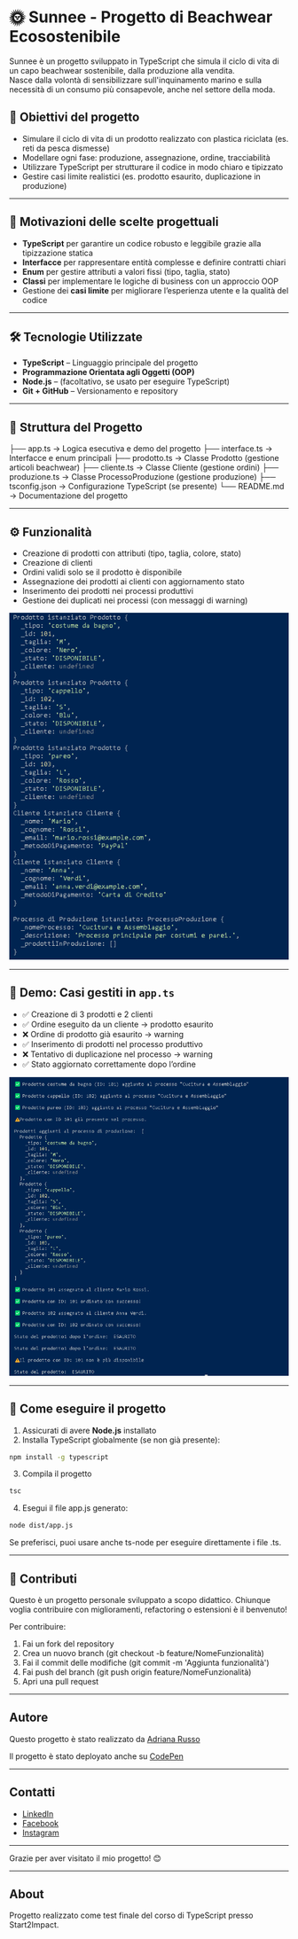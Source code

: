 # 🌞 Sunnee - Progetto di Beachwear Ecosostenibile

Sunnee è un progetto sviluppato in TypeScript che simula il ciclo di vita di un capo beachwear sostenibile, dalla produzione alla vendita.  
Nasce dalla volontà di sensibilizzare sull'inquinamento marino e sulla necessità di un consumo più consapevole, anche nel settore della moda.

## 🎯 Obiettivi del progetto

- Simulare il ciclo di vita di un prodotto realizzato con plastica riciclata (es. reti da pesca dismesse)
- Modellare ogni fase: produzione, assegnazione, ordine, tracciabilità
- Utilizzare TypeScript per strutturare il codice in modo chiaro e tipizzato
- Gestire casi limite realistici (es. prodotto esaurito, duplicazione in produzione)

---

## 🧠 Motivazioni delle scelte progettuali

- **TypeScript** per garantire un codice robusto e leggibile grazie alla tipizzazione statica
- **Interfacce** per rappresentare entità complesse e definire contratti chiari
- **Enum** per gestire attributi a valori fissi (tipo, taglia, stato)
- **Classi** per implementare le logiche di business con un approccio OOP
- Gestione dei **casi limite** per migliorare l’esperienza utente e la qualità del codice

---

## 🛠️ Tecnologie Utilizzate

- **TypeScript** – Linguaggio principale del progetto
- **Programmazione Orientata agli Oggetti (OOP)**
- **Node.js** – (facoltativo, se usato per eseguire TypeScript)
- **Git + GitHub** – Versionamento e repository

---

## 📁 Struttura del Progetto

├── app.ts → Logica esecutiva e demo del progetto ├── interface.ts → Interfacce e enum principali ├── prodotto.ts → Classe Prodotto (gestione articoli beachwear) ├── cliente.ts → Classe Cliente (gestione ordini) ├── produzione.ts → Classe ProcessoProduzione (gestione produzione) ├── tsconfig.json → Configurazione TypeScript (se presente) └── README.md → Documentazione del progetto

---

## ⚙️ Funzionalità

- Creazione di prodotti con attributi (tipo, taglia, colore, stato)
- Creazione di clienti
- Ordini validi solo se il prodotto è disponibile
- Assegnazione dei prodotti ai clienti con aggiornamento stato
- Inserimento dei prodotti nei processi produttivi
- Gestione dei duplicati nei processi (con messaggi di warning)

![Screenshot](./img/Screenshot%202025-04-23%20140354.png)

---

## 🧪 Demo: Casi gestiti in `app.ts`

- ✅ Creazione di 3 prodotti e 2 clienti
- ✅ Ordine eseguito da un cliente → prodotto esaurito
- ❌ Ordine di prodotto già esaurito → warning
- ✅ Inserimento di prodotti nel processo produttivo
- ❌ Tentativo di duplicazione nel processo → warning
- ✅ Stato aggiornato correttamente dopo l’ordine

![Screenshot](./img/Screenshot%202025-04-23%20140334.png)

---

## 🚀 Come eseguire il progetto

1. Assicurati di avere **Node.js** installato
2. Installa TypeScript globalmente (se non già presente):

```bash
npm install -g typescript
```

3. Compila il progetto

```bash
tsc
```

4. Esegui il file app.js generato:

```bash
node dist/app.js
```

Se preferisci, puoi usare anche ts-node per eseguire direttamente i file .ts.

---

## 🤝 Contributi

Questo è un progetto personale sviluppato a scopo didattico.
Chiunque voglia contribuire con miglioramenti, refactoring o estensioni è il benvenuto!

Per contribuire:

1. Fai un fork del repository
2. Crea un nuovo branch (git checkout -b feature/NomeFunzionalità)
3. Fai il commit delle modifiche (git commit -m 'Aggiunta funzionalità')
4. Fai push del branch (git push origin feature/NomeFunzionalità)
5. Apri una pull request

---

## Autore
Questo progetto è stato realizzato da [Adriana Russo](https://adriana-rs.github.io/)

Il progetto è stato deployato anche su [CodePen](https://codepen.io/adriana-rs/pen/MYYbEqp)

---

## Contatti 

- [LinkedIn](https://www.linkedin.com/in/adriana-rs1805/)
- [Facebook](https://www.facebook.com/Tony.Adry)
- [Instagram](https://www.instagram.com/adrianars20/profilecard/?igsh=eW42cXphbTdseGRp)

---

Grazie per aver visitato il mio progetto! 😊

---

## About

Progetto realizzato come test finale del corso di TypeScript presso Start2Impact.
